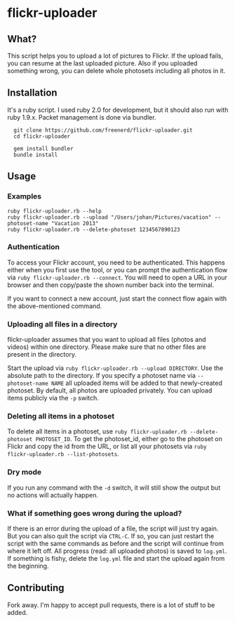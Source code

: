 # flickr-uploader
## What?

This script helps you to upload a lot of pictures to Flickr. If the upload fails, you can resume at the last uploaded picture. Also if you uploaded something wrong, you can delete whole photosets including all photos in it.

## Installation

It's a ruby script. I used ruby 2.0 for development, but it should also run with ruby 1.9.x. Packet management is done via bundler.

```
  git clone https://github.com/freenerd/flickr-uploader.git
  cd flickr-uploader

  gem install bundler
  bundle install
```

## Usage
### Examples

```
ruby flickr-uploader.rb --help
ruby flickr-uploader.rb --upload "/Users/johan/Pictures/vacation" --photoset-name "Vacation 2013"
ruby flickr-uploader.rb --delete-photoset 1234567890123
```

### Authentication

To access your Flickr account, you need to be authenticated. This happens either when you first use the tool, or you can prompt the authentication flow via `ruby flickr-uploader.rb --connect`. You will need to open a URL in your browser and then copy/paste the shown number back into the terminal.

If you want to connect a new account, just start the connect flow again with the above-mentioned command.

### Uploading all files in a directory

flickr-uploader assumes that you want to upload all files (photos and videos) within one directory. Please make sure that no other files are present in the directory.

Start the upload via `ruby flickr-uploader.rb --upload DIRECTORY`. Use the absolute path to the directory. If you specify a photoset name via `--photoset-name NAME` all uploaded items will be added to that newly-created photoset. By default, all photos are uploaded privately. You can upload items publicly via the `-p` switch.

### Deleting all items in a photoset

To delete all items in a photoset, use `ruby flickr-uploader.rb --delete-photoset PHOTOSET_ID`. To get the photoset_id, either go to the photoset on Flickr and copy the id from the URL, or list all your photosets via `ruby flickr-uploader.rb --list-photosets`.

### Dry mode

If you run any command with the `-d` switch, it will still show the output but no actions will actually happen.

### What if something goes wrong during the upload?

If there is an error during the upload of a file, the script will just try again. But you can also quit the script via `CTRL-C`. If so, you can just restart the script with the same commands as before and the script will continue from where it left off. All progress (read: all uploaded photos) is saved to `log.yml`. If something is fishy, delete the `log.yml` file and start the upload again from the beginning.

## Contributing
Fork away. I'm happy to accept pull requests, there is a lot of stuff to be added.
